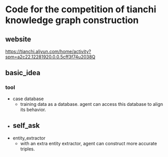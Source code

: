 # Code for the competition of tianchi knowledge graph construction

## website
https://tianchi.aliyun.com/home/activity?spm=a2c22.12281920.0.0.5cff3f74u2038Q

## basic_idea

### tool
- case database
  - training data as a database. agent can access this database to align its behavior.
- self_ask
  - 
- entity_extractor
  - with an extra entity extractor, agent can construct more accurate triples.
